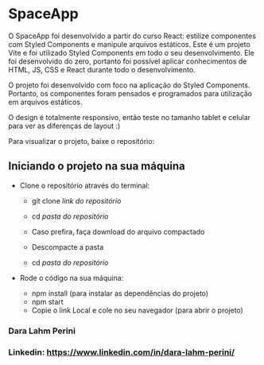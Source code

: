 # SpaceApp

O SpaceApp foi desenvolvido a partir do curso React: estilize componentes com Styled Components e manipule arquivos estáticos. Este é um projeto Vite e foi utilizado Styled Components em todo o seu desenvolvimento. Ele foi desenvolvido do zero, portanto foi possível aplicar conhecimentos de HTML, JS, CSS e React durante todo o desenvolvimento. 

O projeto foi desenvolvido com foco na aplicação do Styled Components. Portanto, os componentes foram pensados e programados para utilização em arquivos estáticos.

O design é totalmente responsivo, então teste no tamanho tablet e celular para ver as diferenças de layout :)

Para visualizar o projeto, baixe o repositório:

## Iniciando o projeto na sua máquina

- Clone o repositório através do terminal:
    - git clone *link do repositório*
    - cd *pasta do repositório*
 
    - Caso prefira, faça download do arquivo compactado
    - Descompacte a pasta
    - cd *pasta do repositório*
 
- Rode o código na sua máquina:
    - npm install (para instalar as dependências do projeto)
    - npm start 
    - Copie o link Local e cole no seu navegador (para abrir o projeto)

### Dara Lahm Perini

### Linkedin: https://www.linkedin.com/in/dara-lahm-perini/
